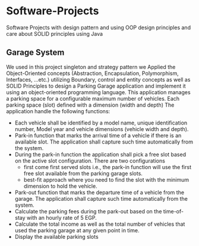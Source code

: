 # Software-Projects
Software Projects with design pattern and using OOP design principles and care about SOLID principles using Java

## Garage System 
We used in this project singleton and strategy pattern 
we Applied the Object-Oriented concepts (Abstraction, Encapsulation, 
Polymorphism, Interfaces, …etc.) utilizing Boundary, control and entity concepts as well as SOLID 
Principles to design a Parking Garage application and  implement it
using an object-oriented programming language. This application manages a parking space for 
a configurable maximum number of vehicles. Each parking space (slot) defined with a dimension 
(width and depth) The application handle the following functions: 
- Each vehicle shall be identified by a model name, unique identification number, Model year 
and vehicle dimensions (vehicle width and depth).
- Park-in function that marks the arrival time of a vehicle if there is an available slot. The 
application shall capture such time automatically from the system.
- During the park-in function the application shall pick a free slot based on the active slot 
configuration. There are two configurations 
  - first come first served slots i.e., the park-in 
function will use the first free slot available from the parking garage slots. 
  - best-fit approach 
where you need to find the slot with the minimum dimension to hold the vehicle.
- Park-out function that marks the departure time of a vehicle from the garage. The application 
shall capture such time automatically from the system.
- Calculate the parking fees during the park-out based on the time-of-stay with an hourly rate 
of 5 EGP.
- Calculate the total income as well as the total number of vehicles that used the parking 
garage at any given point in time.
- Display the available parking slots 
